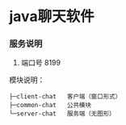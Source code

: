 # java聊天软件
### 服务说明
1. 端口号 8199

模块说明：
```text
├─client-chat   客户端（窗口形式）
├─common-chat   公共模块
└─server-chat   服务端（无图形）
```